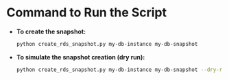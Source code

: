 # Command to Run the Script

- **To create the snapshot:**
  ```bash
  python create_rds_snapshot.py my-db-instance my-db-snapshot
  ```

- **To simulate the snapshot creation (dry run):**
  ```bash
  python create_rds_snapshot.py my-db-instance my-db-snapshot --dry-run
  ```
